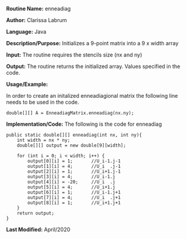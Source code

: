 **Routine Name:** enneadiag

**Author:** Clarissa Labrum

**Language:** Java 

**Description/Purpose:** Initializes a 9-point matrix into a 9 x width array

**Input:** The routine requires the stencils size (nx and ny)

**Output:** The routine returns the initialized array. Values specified in the code.

**Usage/Example:**

In order to create an initalized enneadiagional matrix the following line needs to be used in the code.

    double[][] A = EnneadiagMatrix.enneadiag(nx.ny);

**Implementation/Code:** The following is the code for enneadiag

    public static double[][] enneadiag(int nx, int ny){
        int width = nx * ny;
        double[][] output = new double[9][width];

        for (int i = 0; i < width; i++) {
            output[0][i] = 1;       //U_i-1.j-1
            output[1][i] = 4;       //U_i  .j-1
            output[2][i] = 1;       //U_i+1.j-1
            output[3][i] = 4;       //U_i-1.j
            output[4][i] = -20;     //U_i  .j
            output[5][i] = 4;       //U_i+1.j
            output[6][i] = 1;       //U_i-1.j+1
            output[7][i] = 4;       //U_i  .j+1
            output[8][i] = 1;       //U_i+1.j+1
        }
        return output;
    }

**Last Modified:** April/2020
